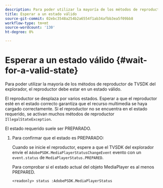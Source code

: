 ```yaml
---
description: Para poder utilizar la mayoría de los métodos de reproductor de TVSDK del explorador, el reproductor debe estar en un estado válido.
title: Esperar a un estado válido
source-git-commit: 02ebc3548a254b2a6554f1ab34afbb3ea5f09bb8
workflow-type: tm+mt
source-wordcount: '130'
ht-degree: 0%

---
```


# Esperar a un estado válido {#wait-for-a-valid-state}

Para poder utilizar la mayoría de los métodos de reproductor de TVSDK del explorador, el reproductor debe estar en un estado válido.

El reproductor se desplaza por varios estados. Esperar a que el reproductor esté en el estado correcto garantiza que el recurso multimedia se haya cargado correctamente. Si el reproductor no se encuentra en el estado requerido, se activan muchos métodos de reproductor `IllegalStateException`.

El estado requerido suele ser PREPARADO.

1. Para confirmar que el estado es PREPARADO:

   Cuando se inicie el reproductor, espere a que el TVSDK del explorador envíe el `AdobePSDK.MediaPlayerStatusChangeEvent` evento con un `event.status` de `MediaPlayerStatus.PREPARED`.

   Para comprobar si el estado actual del objeto MediaPlayer es al menos PREPARED.

   ```
   <readonly> status :AdobePSDK.MediaPlayerStatus
   ```
